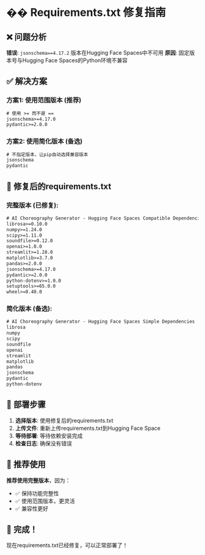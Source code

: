 # �� Requirements.txt 修复指南

## ❌ 问题分析

**错误**: `jsonschema==4.17.2` 版本在Hugging Face Spaces中不可用
**原因**: 固定版本号与Hugging Face Spaces的Python环境不兼容

## ✅ 解决方案

### 方案1: 使用范围版本 (推荐)
```txt
# 使用 >= 而不是 ==
jsonschema>=4.17.0
pydantic>=2.0.0
```

### 方案2: 使用简化版本 (备选)
```txt
# 不指定版本，让pip自动选择兼容版本
jsonschema
pydantic
```

## 📝 修复后的requirements.txt

### 完整版本 (已修复):
```txt
# AI Choreography Generator - Hugging Face Spaces Compatible Dependencies
librosa>=0.10.0
numpy>=1.24.0
scipy>=1.11.0
soundfile>=0.12.0
openai>=1.0.0
streamlit>=1.28.0
matplotlib>=3.7.0
pandas>=2.0.0
jsonschema>=4.17.0
pydantic>=2.0.0
python-dotenv>=1.0.0
setuptools>=65.0.0
wheel>=0.40.0
```

### 简化版本 (备选):
```txt
# AI Choreography Generator - Hugging Face Spaces Simple Dependencies
librosa
numpy
scipy
soundfile
openai
streamlit
matplotlib
pandas
jsonschema
pydantic
python-dotenv
```

## 🚀 部署步骤

1. **选择版本**: 使用修复后的requirements.txt
2. **上传文件**: 重新上传requirements.txt到Hugging Face Space
3. **等待部署**: 等待依赖安装完成
4. **检查日志**: 确保没有错误

## 🎯 推荐使用

**推荐使用完整版本**，因为：
- ✅ 保持功能完整性
- ✅ 使用范围版本，更灵活
- ✅ 兼容性更好

## 🎉 完成！

现在requirements.txt已经修复，可以正常部署了！
